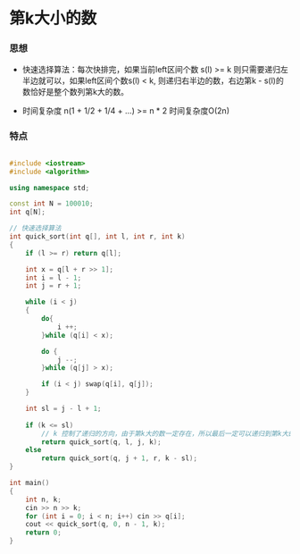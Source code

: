 # 第k大小的数

### 思想

* 快速选择算法：每次快排完，如果当前left区间个数 s(l) >= k 则只需要递归左半边就可以，如果left区间个数s(l) < k, 则递归右半边的数，右边第k - s(l)的数恰好是整个数列第k大的数。

* 时间复杂度 n(1 + 1/2 + 1/4 + ...) >= n * 2 时间复杂度O(2n)

### 特点


```c++

#include <iostream>
#include <algorithm>

using namespace std;

const int N = 100010;
int q[N];

// 快速选择算法
int quick_sort(int q[], int l, int r, int k)
{
    if (l >= r) return q[l];

    int x = q[l + r >> 1];
    int i = l - 1;
    int j = r + 1;

    while (i < j)
    {
        do{
            i ++;
        }while (q[i] < x);

        do {
            j --;
        }while (q[j] > x);

        if (i < j) swap(q[i], q[j]);
    }

    int sl = j - l + 1;
    
    if (k <= sl) 
        // k 控制了递归的方向，由于第k大的数一定存在，所以最后一定可以递归到第k大的数。当l == r 的时候就是第k大的数
        return quick_sort(q, l, j, k);
    else 
        return quick_sort(q, j + 1, r, k - sl);
}

int main()
{
    int n, k;
    cin >> n >> k;
    for (int i = 0; i < n; i++) cin >> q[i];
    cout << quick_sort(q, 0, n - 1, k);
    return 0;
}

```

